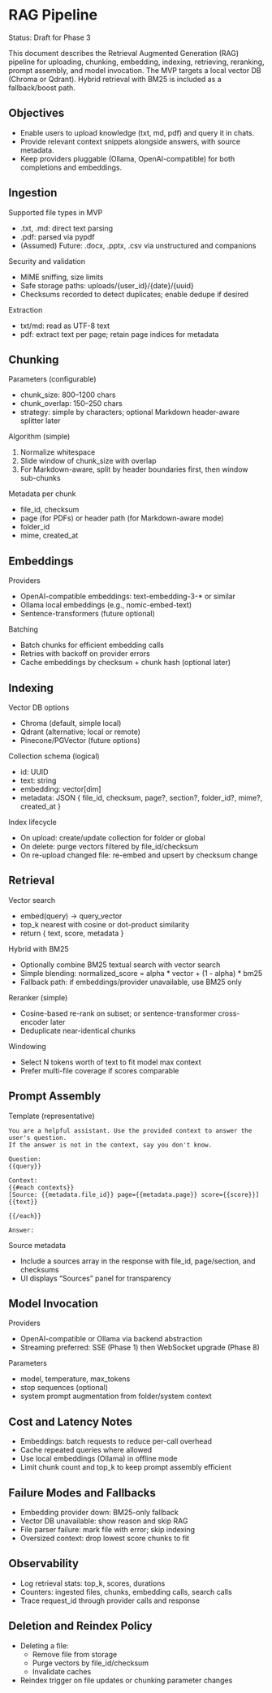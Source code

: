 # RAG Pipeline

Status: Draft for Phase 3

This document describes the Retrieval Augmented Generation (RAG) pipeline for uploading, chunking, embedding, indexing, retrieving, reranking, prompt assembly, and model invocation. The MVP targets a local vector DB (Chroma or Qdrant). Hybrid retrieval with BM25 is included as a fallback/boost path.

## Objectives

- Enable users to upload knowledge (txt, md, pdf) and query it in chats.
- Provide relevant context snippets alongside answers, with source metadata.
- Keep providers pluggable (Ollama, OpenAI-compatible) for both completions and embeddings.

## Ingestion

Supported file types in MVP
- .txt, .md: direct text parsing
- .pdf: parsed via pypdf
- (Assumed) Future: .docx, .pptx, .csv via unstructured and companions

Security and validation
- MIME sniffing, size limits
- Safe storage paths: uploads/{user_id}/{date}/{uuid}
- Checksums recorded to detect duplicates; enable dedupe if desired

Extraction
- txt/md: read as UTF-8 text
- pdf: extract text per page; retain page indices for metadata

## Chunking

Parameters (configurable)
- chunk_size: 800–1200 chars
- chunk_overlap: 150–250 chars
- strategy: simple by characters; optional Markdown header-aware splitter later

Algorithm (simple)
1) Normalize whitespace
2) Slide window of chunk_size with overlap
3) For Markdown-aware, split by header boundaries first, then window sub-chunks

Metadata per chunk
- file_id, checksum
- page (for PDFs) or header path (for Markdown-aware mode)
- folder_id
- mime, created_at

## Embeddings

Providers
- OpenAI-compatible embeddings: text-embedding-3-* or similar
- Ollama local embeddings (e.g., nomic-embed-text)
- Sentence-transformers (future optional)

Batching
- Batch chunks for efficient embedding calls
- Retries with backoff on provider errors
- Cache embeddings by checksum + chunk hash (optional later)

## Indexing

Vector DB options
- Chroma (default, simple local)
- Qdrant (alternative; local or remote)
- Pinecone/PGVector (future options)

Collection schema (logical)
- id: UUID
- text: string
- embedding: vector[dim]
- metadata: JSON { file_id, checksum, page?, section?, folder_id?, mime?, created_at }

Index lifecycle
- On upload: create/update collection for folder or global
- On delete: purge vectors filtered by file_id/checksum
- On re-upload changed file: re-embed and upsert by checksum change

## Retrieval

Vector search
- embed(query) -> query_vector
- top_k nearest with cosine or dot-product similarity
- return { text, score, metadata }

Hybrid with BM25
- Optionally combine BM25 textual search with vector search
- Simple blending: normalized_score = alpha * vector + (1 - alpha) * bm25
- Fallback path: if embeddings/provider unavailable, use BM25 only

Reranker (simple)
- Cosine-based re-rank on subset; or sentence-transformer cross-encoder later
- Deduplicate near-identical chunks

Windowing
- Select N tokens worth of text to fit model max context
- Prefer multi-file coverage if scores comparable

## Prompt Assembly

Template (representative)
```
You are a helpful assistant. Use the provided context to answer the user's question.
If the answer is not in the context, say you don't know.

Question:
{{query}}

Context:
{{#each contexts}}
[Source: {{metadata.file_id}} page={{metadata.page}} score={{score}}]
{{text}}

{{/each}}

Answer:
```

Source metadata
- Include a sources array in the response with file_id, page/section, and checksums
- UI displays “Sources” panel for transparency

## Model Invocation

Providers
- OpenAI-compatible or Ollama via backend abstraction
- Streaming preferred: SSE (Phase 1) then WebSocket upgrade (Phase 8)

Parameters
- model, temperature, max_tokens
- stop sequences (optional)
- system prompt augmentation from folder/system context

## Cost and Latency Notes

- Embeddings: batch requests to reduce per-call overhead
- Cache repeated queries where allowed
- Use local embeddings (Ollama) in offline mode
- Limit chunk count and top_k to keep prompt assembly efficient

## Failure Modes and Fallbacks

- Embedding provider down: BM25-only fallback
- Vector DB unavailable: show reason and skip RAG
- File parser failure: mark file with error; skip indexing
- Oversized context: drop lowest score chunks to fit

## Observability

- Log retrieval stats: top_k, scores, durations
- Counters: ingested files, chunks, embedding calls, search calls
- Trace request_id through provider calls and response

## Deletion and Reindex Policy

- Deleting a file:
  - Remove file from storage
  - Purge vectors by file_id/checksum
  - Invalidate caches
- Reindex trigger on file updates or chunking parameter changes
